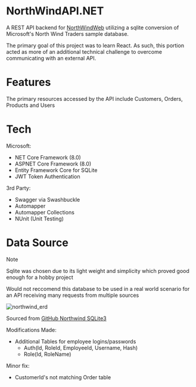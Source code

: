 # NorthWindAPI.NET

A REST API backend for [NorthWindWeb](https://github.com/SuiteBee/NorthWindWeb) utilizing a sqlite conversion of Microsoft's North Wind Traders sample database.

The primary goal of this project was to learn React. As such, this portion acted as more of an additional technical challenge to overcome communicating with an external API.

# Features

The primary resources accessed by the API include Customers, Orders, Products and Users


# Tech 

Microsoft:
+ NET Core Framework (8.0)
+ ASPNET Core Framework (8.0)
+ Entity Framework Core for SQLite
+ JWT Token Authentication
    
3rd Party:
+ Swagger via Swashbuckle
+ Automapper
+ Automapper Collections
+ NUnit (Unit Testing)
            
# Data Source

> [!NOTE]
> Sqlite was chosen due to its light weight and simplicity which proved good enough for a hobby project
> 
> Would not reccomend this database to be used in a real world scenario for an API receiving many requests from multiple sources

![northwind_erd](https://github.com/user-attachments/assets/bfa7c4ad-c730-4008-a596-81706343fb77)

Sourced from [GitHub Northwind SQLite3](https://github.com/jpwhite3/northwind-SQLite3)

Modifications Made:
+ Additional Tables for employee logins/passwords
  - Auth(Id, RoleId, EmployeeId, Username, Hash)
  - Role(Id, RoleName)

Minor fix: 
+ CustomerId's not matching Order table
